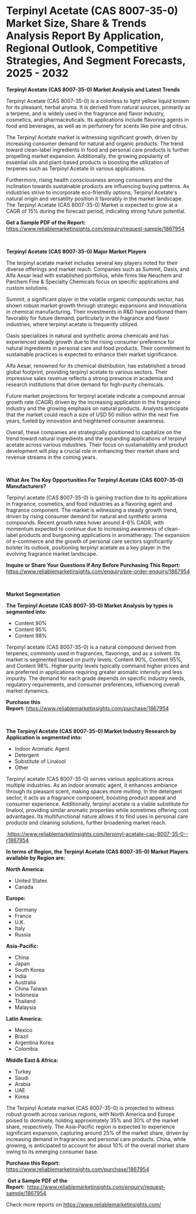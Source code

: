 <p><h1>Terpinyl Acetate (CAS 8007-35-0) Market Size, Share & Trends Analysis Report By Application, Regional Outlook, Competitive Strategies, And Segment Forecasts, 2025 - 2032</h1></p><p><strong>Terpinyl Acetate (CAS 8007-35-0) Market Analysis and Latest Trends</strong></p>
<p><p>Terpinyl Acetate (CAS 8007-35-0) is a colorless to light yellow liquid known for its pleasant, herbal aroma. It is derived from natural sources, primarily as a terpene, and is widely used in the fragrance and flavor industry, cosmetics, and pharmaceuticals. Its applications include flavoring agents in food and beverages, as well as in perfumery for scents like pine and citrus.</p><p>The Terpinyl Acetate market is witnessing significant growth, driven by increasing consumer demand for natural and organic products. The trend toward clean-label ingredients in food and personal care products is further propelling market expansion. Additionally, the growing popularity of essential oils and plant-based products is boosting the utilization of terpenes such as Terpinyl Acetate in various applications.</p><p>Furthermore, rising health consciousness among consumers and the inclination towards sustainable products are influencing buying patterns. As industries strive to incorporate eco-friendly options, Terpinyl Acetate's natural origin and versatility position it favorably in the market landscape. The Terpinyl Acetate (CAS 8007-35-0) Market is expected to grow at a CAGR of 15% during the forecast period, indicating strong future potential.</p></p>
<p><strong>Get a Sample PDF of the Report:&nbsp;</strong> <a href="https://www.reliablemarketinsights.com/enquiry/request-sample/1867954?utm_campaign=3005&utm_medium=2&utm_source=Github&utm_content=ia&utm_term=03042025&utm_id=terpinyl-acetate-cas-8007-35-0">https://www.reliablemarketinsights.com/enquiry/request-sample/1867954</a></p>
<p>&nbsp;</p>
<p><strong>Terpinyl Acetate (CAS 8007-35-0) Major Market Players</strong></p>
<p><p>The terpinyl acetate market includes several key players noted for their diverse offerings and market reach. Companies such as Summit, Oasis, and Alfa Aesar lead with established portfolios, while firms like Neuchem and Parchem Fine & Specialty Chemicals focus on specific applications and custom solutions.</p><p>Summit, a significant player in the volatile organic compounds sector, has shown robust market growth through strategic expansions and innovations in chemical manufacturing. Their investments in R&D have positioned them favorably for future demand, particularly in the fragrance and flavor industries, where terpinyl acetate is frequently utilized.</p><p>Oasis specializes in natural and synthetic aroma chemicals and has experienced steady growth due to the rising consumer preference for natural ingredients in personal care and food products. Their commitment to sustainable practices is expected to enhance their market significance.</p><p>Alfa Aesar, renowned for its chemical distribution, has established a broad global footprint, providing terpinyl acetate to various sectors. Their impressive sales revenue reflects a strong presence in academia and research institutions that drive demand for high-purity chemicals.</p><p>Future market projections for terpinyl acetate indicate a compound annual growth rate (CAGR) driven by the increasing application in the fragrance industry and the growing emphasis on natural products. Analysts anticipate that the market could reach a size of USD 50 million within the next five years, fueled by innovation and heightened consumer awareness.</p><p>Overall, these companies are strategically positioned to capitalize on the trend toward natural ingredients and the expanding applications of terpinyl acetate across various industries. Their focus on sustainability and product development will play a crucial role in enhancing their market share and revenue streams in the coming years.</p></p>
<p>&nbsp;</p>
<p><strong>What Are The Key Opportunities For Terpinyl Acetate (CAS 8007-35-0) Manufacturers?</strong></p>
<p><p>Terpinyl acetate (CAS 8007-35-0) is gaining traction due to its applications in fragrance, cosmetics, and food industries as a flavoring agent and fragrance component. The market is witnessing a steady growth trend, driven by rising consumer demand for natural and synthetic aroma compounds. Recent growth rates hover around 4-6% CAGR, with momentum expected to continue due to increasing awareness of clean-label products and burgeoning applications in aromatherapy. The expansion of e-commerce and the growth of personal care sectors significantly bolster its outlook, positioning terpinyl acetate as a key player in the evolving fragrance market landscape.</p></p>
<p><strong>Inquire or Share Your Questions If Any Before Purchasing This Report:</strong> <a href="https://www.reliablemarketinsights.com/enquiry/pre-order-enquiry/1867954?utm_campaign=3005&utm_medium=2&utm_source=Github&utm_content=ia&utm_term=03042025&utm_id=terpinyl-acetate-cas-8007-35-0">https://www.reliablemarketinsights.com/enquiry/pre-order-enquiry/1867954</a></p>
<p>&nbsp;</p>
<p><strong>Market Segmentation</strong></p>
<p><strong>The Terpinyl Acetate (CAS 8007-35-0) Market Analysis by types is segmented into:</strong></p>
<p><ul><li>Content 90%</li><li>Content 95%</li><li>Content 98%</li></ul></p>
<p><p>Terpinyl acetate (CAS 8007-35-0) is a natural compound derived from terpenes, commonly used in fragrances, flavorings, and as a solvent. Its market is segmented based on purity levels: Content 90%, Content 95%, and Content 98%. Higher purity levels typically command higher prices and are preferred in applications requiring greater aromatic intensity and less impurity. The demand for each grade depends on specific industry needs, regulatory requirements, and consumer preferences, influencing overall market dynamics.</p></p>
<p><strong>Purchase this Report:&nbsp;</strong><a href="https://www.reliablemarketinsights.com/purchase/1867954?utm_campaign=3005&utm_medium=2&utm_source=Github&utm_content=ia&utm_term=03042025&utm_id=terpinyl-acetate-cas-8007-35-0">https://www.reliablemarketinsights.com/purchase/1867954</a></p>
<p>&nbsp;</p>
<p><strong>The Terpinyl Acetate (CAS 8007-35-0) Market Industry Research by Application is segmented into:</strong></p>
<p><ul><li>Indoor Aromatic Agent</li><li>Detergent</li><li>Substitute of Linalool</li><li>Other</li></ul></p>
<p><p>Terpinyl acetate (CAS 8007-35-0) serves various applications across multiple industries. As an indoor aromatic agent, it enhances ambiance through its pleasant scent, making spaces more inviting. In the detergent sector, it acts as a fragrance component, boosting product appeal and consumer experience. Additionally, terpinyl acetate is a viable substitute for linalool, providing similar aromatic properties while sometimes offering cost advantages. Its multifunctional nature allows it to find uses in personal care products and cleaning solutions, further broadening market reach.</p></p>
<p><a href="https://www.reliablemarketinsights.com/terpinyl-acetate-cas-8007-35-0--r1867954?utm_campaign=3005&utm_medium=2&utm_source=Github&utm_content=ia&utm_term=03042025&utm_id=terpinyl-acetate-cas-8007-35-0">&nbsp;https://www.reliablemarketinsights.com/terpinyl-acetate-cas-8007-35-0--r1867954</a></p>
<p><strong>In terms of Region, the Terpinyl Acetate (CAS 8007-35-0) Market Players available by Region are:</strong></p>
<p>
    <p> <strong> North America: </strong>
        <ul>
            <li>United States</li>
            <li>Canada</li>
        </ul>
        </p> 
    <p> <strong> Europe: </strong>
        <ul>
            <li>Germany</li>
            <li>France</li>
            <li>U.K.</li>
            <li>Italy</li>
            <li>Russia</li>
        </ul>
        </p> 
    <p> <strong> Asia-Pacific: </strong>
        <ul>
            <li>China</li>
            <li>Japan</li>
            <li>South Korea</li>
            <li>India</li>
            <li>Australia</li>
            <li>China Taiwan</li>
            <li>Indonesia</li>
            <li>Thailand</li>
            <li>Malaysia</li>
        </ul>
        </p> 
    <p> <strong> Latin America: </strong>
        <ul>
            <li>Mexico</li>
            <li>Brazil</li>
            <li>Argentina Korea</li>
            <li>Colombia</li>
        </ul>
        </p> 
    <p> <strong> Middle East & Africa: </strong>
        <ul>
            <li>Turkey</li>
            <li>Saudi</li>
            <li>Arabia</li>
            <li>UAE</li>
            <li>Korea</li>
        </ul>
    </p>
    </p>
<p><p>The Terpinyl Acetate market (CAS 8007-35-0) is projected to witness robust growth across various regions, with North America and Europe poised to dominate, holding approximately 35% and 30% of the market share, respectively. The Asia-Pacific region is expected to experience significant expansion, capturing around 25% of the market share, driven by increasing demand in fragrances and personal care products. China, while growing, is anticipated to account for about 10% of the overall market share owing to its emerging consumer base.</p></p>
<p><strong>Purchase this Report: </strong><a href="https://www.reliablemarketinsights.com/purchase/1867954?utm_campaign=3005&utm_medium=2&utm_source=Github&utm_content=ia&utm_term=03042025&utm_id=terpinyl-acetate-cas-8007-35-0">https://www.reliablemarketinsights.com/purchase/1867954</a></p>
<p>&nbsp;<strong>Get a Sample PDF of the Report:&nbsp;&nbsp;</strong><a href="https://www.reliablemarketinsights.com/enquiry/request-sample/1867954?utm_campaign=3005&utm_medium=2&utm_source=Github&utm_content=ia&utm_term=03042025&utm_id=terpinyl-acetate-cas-8007-35-0">https://www.reliablemarketinsights.com/enquiry/request-sample/1867954</a></p>
<p><strong></strong></p>
<p>Check more reports on <a href="https://www.reliablemarketinsights.com/?utm_campaign=3005&utm_medium=2&utm_source=Github&utm_content=ia&utm_term=03042025&utm_id=terpinyl-acetate-cas-8007-35-0">https://www.reliablemarketinsights.com/</a></p>